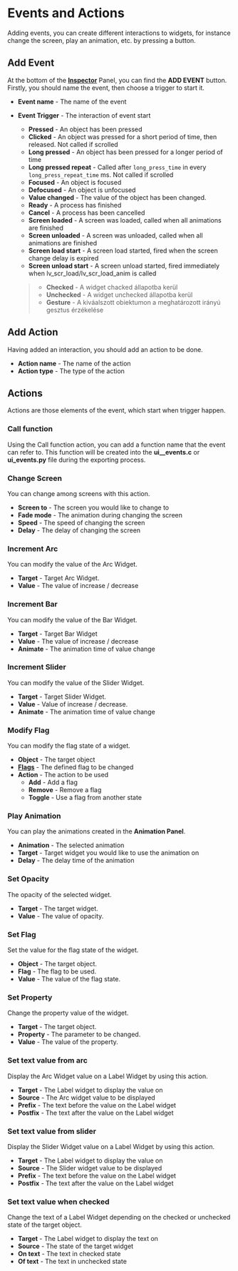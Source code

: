 # Events and Actions

Adding events, you can create different interactions to widgets, for instance change the screen, play an animation, etc. by pressing a button.

## Add Event

At the bottom of the [**Inspector**](https://docs.squareline.io/docs/dev_env/inspector) Panel, you can find the **ADD EVENT** button. Firstly, you should name the event, then choose a trigger to start it.

- **Event name** - The name of the event

- **Event Trigger** - The interaction of event start
  
  - **Pressed** - An object has been pressed
  - **Clicked** - An object was pressed for a short period of time, then released. Not called if scrolled
  - **Long pressed** - An object has been pressed for a longer period of time
  - **Long pressed repeat** - Called after `long_press_time` in every `long_press_repeat_time` ms. Not called if scrolled
  - **Focused** - An object is focused
  - **Defocused** - An object is unfocused
  - **Value changed** - The value of the object has been changed.
  - **Ready** - A process has finished
  - **Cancel** - A process has been cancelled
  - **Screen loaded** - A screen was loaded, called when all animations are finished
  - **Screen unloaded** - A screen was unloaded, called when all animations are finished
  - **Screen load start** - A screen load started, fired when the screen change delay is expired
  - **Screen unload start** - A screen unload started, fired immediately when lv_scr_load/lv_scr_load_anim is called
  
  > - **Checked** - A widget chacked állapotba kerül 
  > - **Unchecked** - A widget unchecked állapotba kerül
  > - **Gesture** - A kiváalszott obiektumon a meghatározott irányú gesztus érzékelése

## Add Action

Having added an interaction, you should add an action to be done.

- **Action name** - The name of the action
- **Action type** - The type of the action

## Actions

Actions are those elements of the event, which start when trigger happen.

### Call function

Using the Call function action, you can add a function name that the event can refer to.  This function will be created into the **ui__events.c** or **ui_events.py** file during the exporting process.

### Change Screen

You can change among screens with this action.

- **Screen to** - The screen you would like to change to
- **Fade mode** - The animation during changing the screen
- **Speed** - The speed of changing the screen
- **Delay** - The delay of changing the screen

### Increment Arc

You can modify the value of the Arc Widget.

- **Target** - Target Arc Widget.
- **Value** - The value of increase / decrease

### Increment Bar

You can modify the value of the Bar Widget.

- **Target** - Target Bar Widget
- **Value** - The value of increase / decrease
- **Animate** - The animation time of value change

### Increment Slider

You can modify the value of the Slider Widget.

- **Target** - Target Slider Widget.
- **Value** - Value of increase / decrease.
- **Animate** - The animation time of value change

### Modify Flag

You can modify the flag state of a widget.

- **Object** - The target object
- [**Flags**](/docs/dev_env/inspector/#flags)  - The defined flag to be changed
- **Action** - The action to be used
  - **Add** - Add a flag
  - **Remove** - Remove a flag
  - **Toggle** - Use a flag from another state

### Play Animation

You can play the animations created in the **Animation Panel**.

- **Animation** - The selected animation
- **Target** - Target widget you would like to use the animation on
- **Delay** - The delay time of the animation

### Set Opacity

The opacity of the selected widget.

- **Target** - The target widget.
- **Value** - The value of opacity.

### Set Flag

Set the value for the flag state of the widget.

- **Object** - The target object.
- **Flag** - The flag to be used.
- **Value** - The value of the flag state.

### Set Property

Change the property value of the widget.

- **Target** - The target object.
- **Property** - The parameter to be changed.
- **Value** - The value of the property.

### Set text value from arc

Display the Arc Widget value on a Label Widget by using this action.

- **Target** - The Label widget to display the value on
- **Source** - The Arc widget value to be displayed
- **Prefix** - The text before the value on the Label widget
- **Postfix** - The text after the value on the Label widget

### Set text value from slider

Display the Slider Widget value on a Label Widget by using this action.

- **Target** - The Label widget to display the value on
- **Source** - The Slider widget value to be displayed
- **Prefix** - The text before the value on the Label widget
- **Postfix** - The text after the value on the Label widget

### Set text value when checked

Change the text of a Label Widget depending on the checked or unchecked state of the target object.

- **Target** - The Label widget to display the text on
- **Source** - The state of the target widget
- **On text** - The text in checked state
- **Of text** - The text in unchecked state